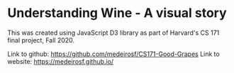 # Understanding Wine - A visual story
This was created using JavaScript D3 library as part of Harvard's CS 171 final project, Fall 2020.

Link to github: https://github.com/medeirosf/CS171-Good-Grapes
Link to website: https://medeirosf.github.io/
